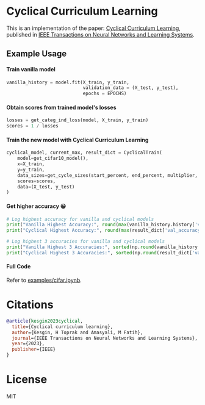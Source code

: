 # Cyclical Curriculum Learning
This is an implementation of the paper: [Cyclical Curriculum Learning](https://ieeexplore.ieee.org/abstract/document/10103632), published in [IEEE Transactions on Neural Networks and Learning Systems](https://ieeexplore.ieee.org/xpl/RecentIssue.jsp?punumber=5962385).

## Example Usage

#### Train vanilla model
```python
vanilla_history = model.fit(X_train, y_train, 
                            validation_data = (X_test, y_test),
                            epochs = EPOCHS)
```

#### Obtain scores from trained model's losses
```python
losses = get_categ_ind_loss(model, X_train, y_train)
scores = 1 / losses
```

#### Train the new model with Cyclical Curriculum Learning
```python
cyclical_model, current_max, result_dict = CyclicalTrain(
    model=get_cifar10_model(),
    x=X_train,
    y=y_train,
    data_sizes=get_cycle_sizes(start_percent, end_percent, multiplier, EPOCHS),
    scores=scores,
    data=(X_test, y_test)
)
```

#### Get higher accuracy 😀
```python
# Log highest accuracy for vanilla and cyclical models
print("Vanilla Highest Accuracy:", round(max(vanilla_history.history['val_accuracy']),4)) # 0.7030
print("Cyclical Highest Accuracy:", round(max(result_dict['val_accuracy']),4))            # 0.7408

# Log highest 3 accuracies for vanilla and cyclical models
print("Vanilla Highest 3 Accuracies:", sorted(np.round(vanilla_history.history['val_accuracy'],4), reverse = True)[:3]) # [0.7030, 0.7027, 0.6999]
print("Cyclical Highest 3 Accuracies:", sorted(np.round(result_dict['val_accuracy'],4), reverse = True)[:3])            # [0.7408, 0.7407, 0.7404]
```

#### Full Code
Refer to [examples/cifar.ipynb](https://github.com/CyclicalCurriculum/Cyclical-Curriculum/blob/main/example/cifar.ipynb).

# Citations
```bibtex
@article{kesgin2023cyclical,
  title={Cyclical curriculum learning},
  author={Kesgin, H Toprak and Amasyali, M Fatih},
  journal={IEEE Transactions on Neural Networks and Learning Systems},
  year={2023},
  publisher={IEEE}
}
```

# License
MIT
